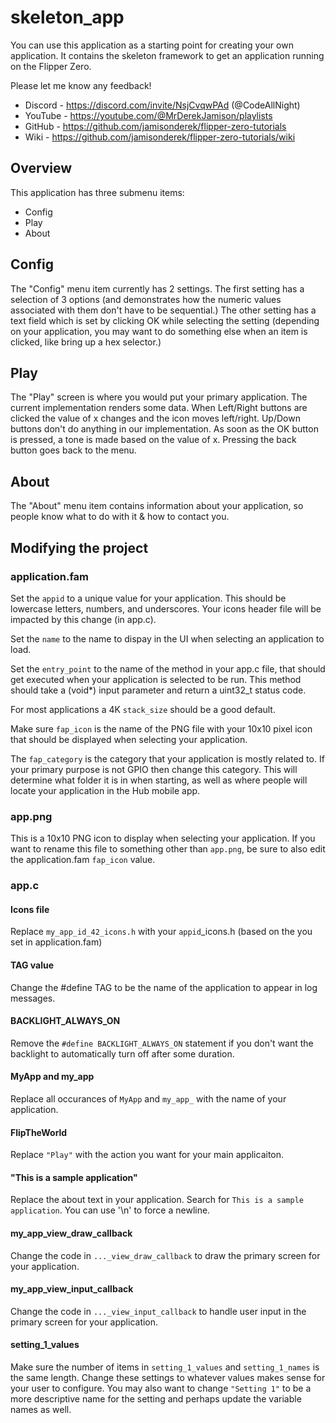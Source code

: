 # skeleton_app
You can use this application as a starting point for creating your own application.  It contains the skeleton framework to get an application running on the Flipper Zero.

Please let me know any feedback!
- Discord - https://discord.com/invite/NsjCvqwPAd  (@CodeAllNight)
- YouTube - https://youtube.com/@MrDerekJamison/playlists
- GitHub - https://github.com/jamisonderek/flipper-zero-tutorials
- Wiki - https://github.com/jamisonderek/flipper-zero-tutorials/wiki

## Overview

This application has three submenu items:
* Config
* Play
* About

## Config
The "Config" menu item currently has 2 settings.  The first setting has a selection of 3 options (and demonstrates how the numeric values associated with them don't have to be sequential.)  The other setting has a text field which is set by clicking OK while selecting the setting (depending on your application, you may want to do something else when an item is clicked, like bring up a hex selector.)

## Play
The "Play" screen is where you would put your primary application.  The current implementation renders some data.  When Left/Right buttons are clicked the value of x changes and the icon moves left/right.  Up/Down buttons don't do anything in our implementation.  As soon as the OK button is pressed, a tone is made based on the value of x.  Pressing the back button goes back to the menu.

## About

The "About" menu item contains information about your application, so people know what to do with it & how to contact you.

## Modifying the project

### application.fam

Set the `appid` to a unique value for your application. This should be lowercase letters, numbers, and underscores. Your icons header file will be impacted by this change (in app.c).

Set the `name` to the name to dispay in the UI when selecting an application to load.

Set the `entry_point` to the name of the method in your app.c file, that should get executed when your application is selected to be run. This method should take a (void\*) input parameter and return a uint32_t status code.

For most applications a 4K `stack_size` should be a good default.

Make sure `fap_icon` is the name of the PNG file with your 10x10 pixel icon that should be displayed when selecting your application.

The `fap_category` is the category that your application is mostly related to. If your primary purpose is not GPIO then change this category. This will determine what folder it is in when starting, as well as where people will locate your application in the Hub mobile app.

### app.png

This is a 10x10 PNG icon to display when selecting your application. If you want to rename this file to something other than `app.png`, be sure to also edit the application.fam `fap_icon` value.

### app.c

#### Icons file

Replace `my_app_id_42_icons.h` with your `appid`\_icons.h (based on the you set in application.fam)

#### TAG value

Change the #define TAG to be the name of the application to appear in log messages.

#### BACKLIGHT_ALWAYS_ON

Remove the `#define BACKLIGHT_ALWAYS_ON` statement if you don't want the backlight to automatically turn off after some duration.

#### MyApp and my_app

Replace all occurances of `MyApp` and `my_app_` with the name of your application.

#### FlipTheWorld

Replace `"Play"` with the action you want for your main applicaiton.

#### "This is a sample application"

Replace the about text in your application. Search for `This is a sample application`. You can use '\n' to force a newline.

#### my_app_view_draw_callback

Change the code in `..._view_draw_callback` to draw the primary screen for your application.

#### my_app_view_input_callback

Change the code in `..._view_input_callback` to handle user input in the primary screen for your application.

#### setting_1_values

Make sure the number of items in `setting_1_values` and `setting_1_names` is the same length. Change these settings to whatever values makes sense for your user to configure. You may also want to change `"Setting 1"` to be a more descriptive name for the setting and perhaps update the variable names as well.
